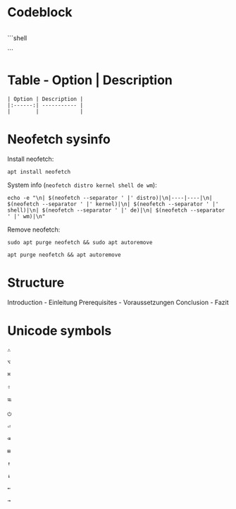 # Codeblock
```shell

```
\`\`\`shell

\`\`\`

# Table - Option \| Description
```shell
| Option | Description |
|:------:| ----------- |
|        |             |
```

# Neofetch sysinfo

Install neofetch:  
```shell
apt install neofetch
```

System info (`neofetch distro kernel shell de wm`):  
```shell
echo -e "\n| $(neofetch --separator ' |' distro)|\n|----|----|\n| $(neofetch --separator ' |' kernel)|\n| $(neofetch --separator ' |' shell)|\n| $(neofetch --separator ' |' de)|\n| $(neofetch --separator ' |' wm)|\n"
```

Remove neofetch:  

```shell
sudo apt purge neofetch && sudo apt autoremove
```
```shell
apt purge neofetch && apt autoremove
```

# Structure

Introduction - Einleitung
Prerequisites - Voraussetzungen
Conclusion - Fazit

# Unicode symbols

```
⚠
```
```
⌥
```
```
⌘
```
```
⇧
```
```
⭾
```
```
⏻
```
```
⏎
```
```
⌫
```
```
⊞
```
```
↑
```
```
↓
```
```
←
```
```
→
```
